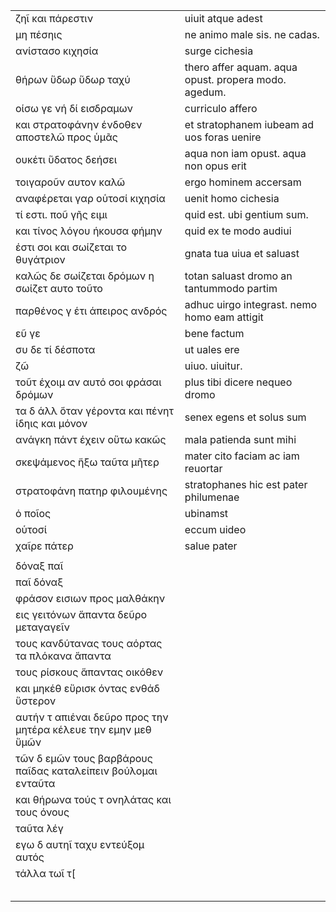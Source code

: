 |                                                                |                                                      |
|----------------------------------------------------------------|------------------------------------------------------|
| ζηῖ και πάρεστιν                                               | uiuit atque adest                                    |
| μη πέσηις                                                      | ne animo male sis. ne cadas.                         |
| ανίστασο κιχησία                                               | surge cichesia                                       |
| θήρων ὕδωρ ὕδωρ ταχύ                                           | thero affer aquam. aqua opust. propera modo. agedum. |
| οίσω γε νή δί εισδραμων                                        | curriculo affero                                     |
| και στρατοφάνην ένδοθεν αποστελῶ προς ὑμᾶς                     | et stratophanem iubeam ad uos foras uenire           |
| ουκέτι ὕδατος δεήσει                                           | aqua non iam opust. aqua non opus erit               |
| τοιγαροῦν αυτον καλῶ                                           | ergo hominem accersam                                |
| αναφέρεται γαρ οὑτοσί κιχησία                                  | uenit homo cichesia                                  |
| τί εστι. ποῦ γῆς ειμι                                          | quid est. ubi gentium sum.                           |
| και τίνος λόγου ήκουσα φήμην                                   | quid ex te modo audiui                               |
| έστι σοι και σωίζεται το θυγάτριον                             | gnata tua uiua et saluast                            |
| καλῶς δε σωίζεται δρόμων η σωίζετ αυτο τοῦτο                   | totan saluast dromo an tantummodo partim             |
| παρθένος γ έτι άπειρος ανδρός                                  | adhuc uirgo integrast. nemo homo eam attigit         |
| εῦ γε                                                          | bene factum                                          |
| συ δε τί δέσποτα                                               | ut uales ere                                         | 
| ζῶ                                                             | uiuo. uiuitur.                                       | 
| τοῦτ έχοιμ αν αυτό σοι φράσαι δρόμων                           | plus tibi dicere nequeo dromo                        |
| τα δ άλλ ὅταν γέροντα και πένητ ίδηις και μόνον                | senex egens et solus sum                             |
| ανάγκη πάντ έχειν οὕτω κακῶς                                   | mala patienda sunt mihi                              |
| σκεψάμενος ἥξω ταῦτα μῆτερ                                     | mater cito faciam ac iam reuortar                    |
| στρατοφάνη πατηρ φιλουμένης                                    | stratophanes hic est pater philumenae                |
| ὁ ποῖος                                                        | ubinamst                                             |
| οὑτοσί                                                         | eccum uideo                                          |
| χαῖρε πάτερ                                                    | salue pater                                          |
|                                                                |                                                      |
| δόναξ παῖ                                                      ||
| παῖ δόναξ                                                      ||
| φράσον εισιων προς μαλθάκην                                    ||
| εις γειτόνων ἅπαντα δεῦρο μεταγαγεῖν                           ||
| τους κανδύτανας τους αόρτας τα πλόκανα ἅπαντα                  ||
| τους ρίσκους ἅπαντας οικόθεν                                   ||
| και μηκέθ εὕρισκ όντας ενθάδ ὕστερον                           ||
| αυτήν τ απιέναι δεῦρο προς την μητέρα κέλευε την εμην μεθ ὕμῶν ||
| τῶν δ εμῶν τους βαρβάρους παῖδας καταλείπειν βούλομαι ενταῦτα  ||
| και θήρωνα τούς τ ονηλάτας και τους όνους                      ||
| ταῦτα λέγ                                                      ||
| εγω δ αυτηῖ ταχυ εντεύξομ αυτός                                ||
| τάλλα τωῖ τ[                                                   ||
|                                                                ||
|                                                                ||
|                                                                ||
|                                                                ||
|                                                                ||

